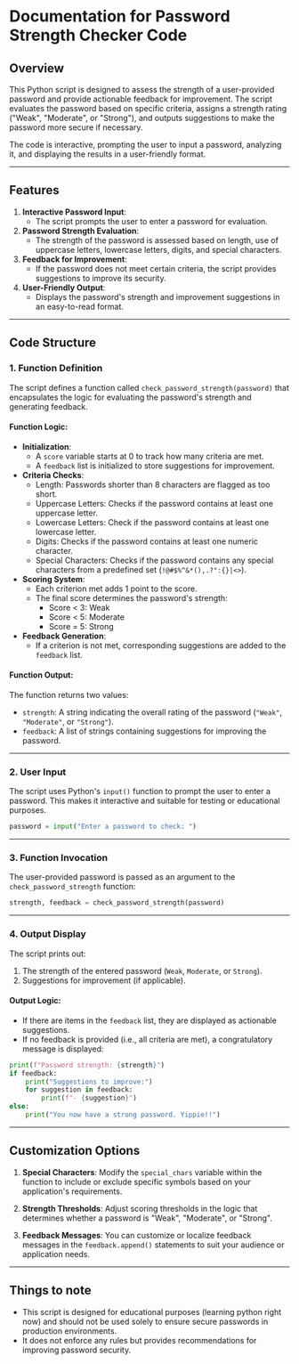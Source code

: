 # Documentation for Password Strength Checker Code

## Overview
This Python script is designed to assess the strength of a user-provided password and provide actionable feedback for improvement. The script evaluates the password based on specific criteria, assigns a strength rating ("Weak", "Moderate", or "Strong"), and outputs suggestions to make the password more secure if necessary.

The code is interactive, prompting the user to input a password, analyzing it, and displaying the results in a user-friendly format.

---

## Features
1. **Interactive Password Input**:
   - The script prompts the user to enter a password for evaluation.
2. **Password Strength Evaluation**:
   - The strength of the password is assessed based on length, use of uppercase letters, lowercase letters, digits, and special characters.
3. **Feedback for Improvement**:
   - If the password does not meet certain criteria, the script provides suggestions to improve its security.
4. **User-Friendly Output**:
   - Displays the password's strength and improvement suggestions in an easy-to-read format.

---

## Code Structure

### 1. **Function Definition**
The script defines a function called `check_password_strength(password)` that encapsulates the logic for evaluating the password's strength and generating feedback.

#### Function Logic:
- **Initialization**:
  - A `score` variable starts at 0 to track how many criteria are met.
  - A `feedback` list is initialized to store suggestions for improvement.
- **Criteria Checks**:
  - Length: Passwords shorter than 8 characters are flagged as too short.
  - Uppercase Letters: Checks if the password contains at least one uppercase letter.
  - Lowercase Letters: Check if the password contains at least one lowercase letter.
  - Digits: Checks if the password contains at least one numeric character.
  - Special Characters: Checks if the password contains any special characters from a predefined set (`!@#$%^&*(),.?":{}|<>`).
- **Scoring System**:
  - Each criterion met adds 1 point to the score.
  - The final score determines the password's strength:
    - Score < 3: Weak
    - Score < 5: Moderate
    - Score = 5: Strong
- **Feedback Generation**:
  - If a criterion is not met, corresponding suggestions are added to the `feedback` list.

#### Function Output:
The function returns two values:
- `strength`: A string indicating the overall rating of the password (`"Weak"`, `"Moderate"`, or `"Strong"`).
- `feedback`: A list of strings containing suggestions for improving the password.

---

### 2. **User Input**
The script uses Python's `input()` function to prompt the user to enter a password. This makes it interactive and suitable for testing or educational purposes.

```python
password = input("Enter a password to check: ")
```

---

### 3. **Function Invocation**
The user-provided password is passed as an argument to the `check_password_strength` function:

```python
strength, feedback = check_password_strength(password)
```

---

### 4. **Output Display**
The script prints out:
1. The strength of the entered password (`Weak`, `Moderate`, or `Strong`).
2. Suggestions for improvement (if applicable).

#### Output Logic:
- If there are items in the `feedback` list, they are displayed as actionable suggestions.
- If no feedback is provided (i.e., all criteria are met), a congratulatory message is displayed:

```python
print(f"Password strength: {strength}")
if feedback:
    print("Suggestions to improve:")
    for suggestion in feedback:
        print(f"- {suggestion}")
else:
    print("You now have a strong password. Yippie!!")
```

---

## Customization Options
1. **Special Characters**:
   Modify the `special_chars` variable within the function to include or exclude specific symbols based on your application's requirements.

2. **Strength Thresholds**:
   Adjust scoring thresholds in the logic that determines whether a password is "Weak", "Moderate", or "Strong".

3. **Feedback Messages**:
   You can customize or localize feedback messages in the `feedback.append()` statements to suit your audience or application needs.

---

## Things to note
- This script is designed for educational purposes (learning python right now) and should not be used solely to ensure secure passwords in production environments.
- It does not enforce any rules but provides recommendations for improving password security.
